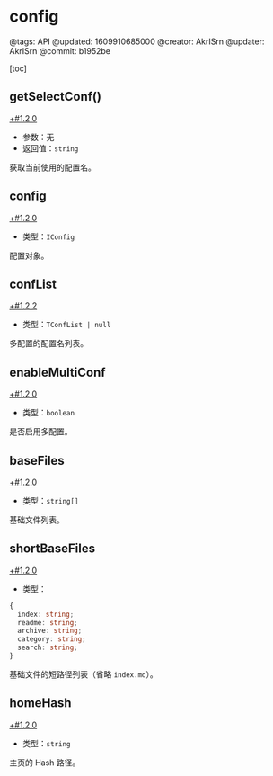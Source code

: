 # config

@tags: API
@updated: 1609910685000
@creator: AkrISrn
@updater: AkrISrn
@commit: b1952be

[toc]

## getSelectConf()

[+#1.2.0](/snippets/version-when-last-update.md)

- 参数：无
- 返回值：`string`

获取当前使用的配置名。

## config

[+#1.2.0](/snippets/version-when-last-update.md)

- 类型：`IConfig`

配置对象。

## confList

[+#1.2.2](/snippets/version-when-last-update.md)

- 类型：`TConfList | null`

多配置的配置名列表。

## enableMultiConf

[+#1.2.0](/snippets/version-when-last-update.md)

- 类型：`boolean`

是否启用多配置。

## baseFiles

[+#1.2.0](/snippets/version-when-last-update.md)

- 类型：`string[]`

基础文件列表。

## shortBaseFiles

[+#1.2.0](/snippets/version-when-last-update.md)

- 类型：

```ts
{
  index: string;
  readme: string;
  archive: string;
  category: string;
  search: string;
}
```

基础文件的短路径列表（省略 `index.md`）。

## homeHash

[+#1.2.0](/snippets/version-when-last-update.md)

- 类型：`string`

主页的 Hash 路径。
